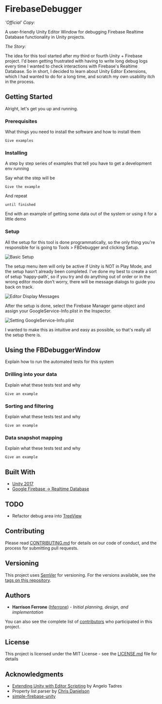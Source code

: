 # FirebaseDebugger
*'Official' Copy:* 

A user-friendly Unity Editor Window for debugging Firebase Realtime Database functionality in Unity projects.

*The Story:* 

The idea for this tool started after my third or fourth Unity + Firebase project. I'd been getting frustrated with having to write long debug logs every time I wanted to check interactions with Firebase's Realtime Database. So in short, I decided to learn about Unity Editor Extensions, which I had wanted to do for a long time, and scratch my own usability itch in the process.

## Getting Started

Alright, let's get you up and running.

### Prerequisites

What things you need to install the software and how to install them

```
Give examples
```

### Installing

A step by step series of examples that tell you have to get a development env running

Say what the step will be

```
Give the example
```

And repeat

```
until finished
```

End with an example of getting some data out of the system or using it for a little demo

### Setup

All the setup for this tool is done programmatically, so the only thing you're responsible for is going to Tools > FBDebugger and clicking Setup. 


![Basic Setup](https://user-images.githubusercontent.com/8218795/37569699-6214c5be-2ae6-11e8-829e-99980a40eae7.png)


The setup menu item will only be active if Unity is NOT in Play Mode, and the setup hasn't already been completed. I've done my best to create a sort of setup 'happy-path', so if you try and do anything out of order or in the wrong editor mode don't worry, there will be message dialogs to guide you back on track.


![Editor Display Messages](https://user-images.githubusercontent.com/8218795/37569700-6860128e-2ae6-11e8-8c2f-42846a138c79.png)


After the setup is done, select the Firebase Manager game object and assign your GoogleService-Info.plist in the Inspector.


![Setting GoogleService-Info.plist](https://user-images.githubusercontent.com/8218795/37569738-e6417508-2ae6-11e8-87f2-3b411d657372.png)


I wanted to make this as intuitive and easy as possible, so that's really all the setup there is.

## Using the FBDebuggerWindow

Explain how to run the automated tests for this system

### Drilling into your data

Explain what these tests test and why

```
Give an example
```

### Sorting and filtering

Explain what these tests test and why

```
Give an example
```

### Data snapshot mapping

Explain what these tests test and why

```
Give an example
```

## Built With

* [Unity 2017](https://unity3d.com/)
* [Google Firebase -> Realtime Database](https://firebase.google.com/docs/database/unity/start)

## TODO

* Refactor debug area into [TreeView](https://docs.unity3d.com/Manual/TreeViewAPI.html)

## Contributing

Please read [CONTRIBUTING.md](https://gist.github.com/PurpleBooth/b24679402957c63ec426) for details on our code of conduct, and the process for submitting pull requests.

## Versioning

This project uses [SemVer](http://semver.org/) for versioning. For the versions available, see the [tags on this repository](https://github.com/your/project/tags). 

## Authors

* **Harrison Ferrone** ([hferrone](https://github.com/hferrone)) - *Initial planning, design, and implementation* 

You can also see the complete list of [contributors](https://github.com/your/project/contributors) who participated in this project.

## License

This project is licensed under the MIT License - see the [LICENSE.md](LICENSE.md) file for details

## Acknowledgments

* [Extending Unity with Editor Scripting](https://www.packtpub.com/game-development/extending-unity-editor-scripting) by Angelo Tadres
* Property list parser by [Chris Danielson](http://www.chrisdanielson.com/2011/05/09/using-apple-property-list-files-with-unity3d/)
* [simple-firebase-unity](https://github.com/dkrprasetya/simple-firebase-unity)
